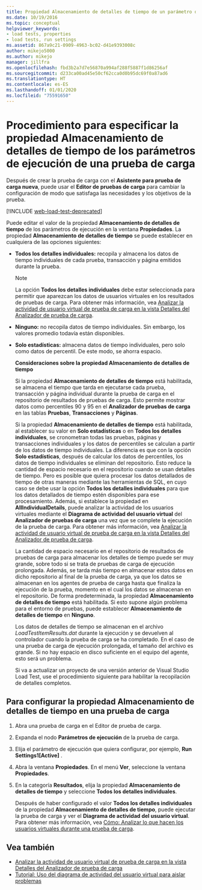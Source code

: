 ```yaml
---
title: Propiedad Almacenamiento de detalles de tiempo de un parámetro de ejecución de una prueba de carga
ms.date: 10/19/2016
ms.topic: conceptual
helpviewer_keywords:
- load tests, properties
- load tests, run settings
ms.assetid: 867a9c21-0909-4963-bc02-d41e9393008c
author: mikejo5000
ms.author: mikejo
manager: jillfra
ms.openlocfilehash: fbd3b2a7d7e56870a994af288f5887f1d86256af
ms.sourcegitcommit: d233ca00ad45e50cf62cca0d0b95dc69f0a87ad6
ms.translationtype: HT
ms.contentlocale: es-ES
ms.lasthandoff: 01/01/2020
ms.locfileid: "75591650"
---
```

# <a name="how-to-specify-the-timing-details-storage-property-for-a-load-test-run-setting"></a>Procedimiento para especificar la propiedad Almacenamiento de detalles de tiempo de los parámetros de ejecución de una prueba de carga

Después de crear la prueba de carga con el **Asistente para prueba de carga nueva**, puede usar el **Editor de pruebas de carga** para cambiar la configuración de modo que satisfaga las necesidades y los objetivos de la prueba.

[!INCLUDE [web-load-test-deprecated](includes/web-load-test-deprecated.md)]

Puede editar el valor de la propiedad **Almacenamiento de detalles de tiempo** de los parámetros de ejecución en la ventana **Propiedades**. La propiedad **Almacenamiento de detalles de tiempo** se puede establecer en cualquiera de las opciones siguientes:

- **Todos los detalles individuales:** recopila y almacena los datos de tiempo individuales de cada prueba, transacción y página emitidos durante la prueba.

  > [!NOTE]
  > La opción **Todos los detalles individuales** debe estar seleccionada para permitir que aparezcan los datos de usuarios virtuales en los resultados de pruebas de carga. Para obtener más información, vea [Analizar la actividad de usuario virtual de prueba de carga en la vista Detalles del Analizador de prueba de carga](../test/analyze-load-test-virtual-user-activity-in-the-details-view.md).

- **Ninguno:** no recopila datos de tiempo individuales. Sin embargo, los valores promedio todavía están disponibles.

- **Solo estadísticas:** almacena datos de tiempo individuales, pero solo como datos de percentil. De este modo, se ahorra espacio.

  **Consideraciones sobre la propiedad Almacenamiento de detalles de tiempo**

  Si la propiedad **Almacenamiento de detalles de tiempo** está habilitada, se almacena el tiempo que tarda en ejecutarse cada prueba, transacción y página individual durante la prueba de carga en el repositorio de resultados de pruebas de carga. Esto permite mostrar datos como percentiles 90 y 95 en el **Analizador de pruebas de carga** en las tablas **Pruebas**, **Transacciones** y **Páginas**.

  Si la propiedad **Almacenamiento de detalles de tiempo** está habilitada, al establecer su valor en **Solo estadísticas** o en **Todos los detalles individuales**, se cronometran todas las pruebas, páginas y transacciones individuales y los datos de percentiles se calculan a partir de los datos de tiempo individuales. La diferencia es que con la opción **Solo estadísticas**, después de calcular los datos de percentiles, los datos de tiempo individuales se eliminan del repositorio. Esto reduce la cantidad de espacio necesario en el repositorio cuando se usan detalles de tiempo. Pero es posible que quiera procesar los datos detallados de tiempo de otras maneras mediante las herramientas de SQL, en cuyo caso se debe usar la opción **Todos los detalles individuales** para que los datos detallados de tiempo estén disponibles para ese procesamiento. Además, si establece la propiedad en **AllIndividualDetails**, puede analizar la actividad de los usuarios virtuales mediante el **Diagrama de actividad del usuario virtual** del **Analizador de pruebas de carga** una vez que se complete la ejecución de la prueba de carga. Para obtener más información, vea [Analizar la actividad de usuario virtual de prueba de carga en la vista Detalles del Analizador de prueba de carga](../test/analyze-load-test-virtual-user-activity-in-the-details-view.md).

  La cantidad de espacio necesario en el repositorio de resultados de pruebas de carga para almacenar los detalles de tiempo puede ser muy grande, sobre todo si se trata de pruebas de carga de ejecución prolongada. Además, se tarda más tiempo en almacenar estos datos en dicho repositorio al final de la prueba de carga, ya que los datos se almacenan en los agentes de prueba de carga hasta que finaliza la ejecución de la prueba, momento en el cual los datos se almacenan en el repositorio. De forma predeterminada, la propiedad **Almacenamiento de detalles de tiempo** está habilitada. Si esto supone algún problema para el entorno de pruebas, puede establecer **Almacenamiento de detalles de tiempo** en **Ninguno**.

  Los datos de detalles de tiempo se almacenan en el archivo *LoadTestItemResults.dat* durante la ejecución y se devuelven al controlador cuando la prueba de carga se ha completado. En el caso de una prueba de carga de ejecución prolongada, el tamaño del archivo es grande. Si no hay espacio en disco suficiente en el equipo del agente, esto será un problema.

  Si va a actualizar un proyecto de una versión anterior de Visual Studio Load Test, use el procedimiento siguiente para habilitar la recopilación de detalles completos.

## <a name="to-configure-the-timing-details-storage-property-in-a-load-test"></a>Para configurar la propiedad Almacenamiento de detalles de tiempo en una prueba de carga

1. Abra una prueba de carga en el Editor de prueba de carga.

2. Expanda el nodo **Parámetros de ejecución** de la prueba de carga.

3. Elija el parámetro de ejecución que quiera configurar, por ejemplo, **Run Settings1[Active]** .

4. Abra la ventana **Propiedades**. En el menú **Ver**, seleccione la ventana **Propiedades**.

5. En la categoría **Resultados**, elija la propiedad **Almacenamiento de detalles de tiempo** y seleccione **Todos los detalles individuales**.

     Después de haber configurado el valor **Todos los detalles individuales** de la propiedad **Almacenamiento de detalles de tiempo**, puede ejecutar la prueba de carga y ver el **Diagrama de actividad del usuario virtual**. Para obtener más información, vea [Cómo: Analizar lo que hacen los usuarios virtuales durante una prueba de carga](../test/how-to-analyze-virtual-user-activity-during-a-load-test.md).

## <a name="see-also"></a>Vea también

- [Analizar la actividad de usuario virtual de prueba de carga en la vista Detalles del Analizador de prueba de carga](../test/analyze-load-test-virtual-user-activity-in-the-details-view.md)
- [Tutorial: Uso del diagrama de actividad del usuario virtual para aislar problemas](../test/walkthrough-use-the-virtual-user-activity-chart-to-isolate-issues.md)
